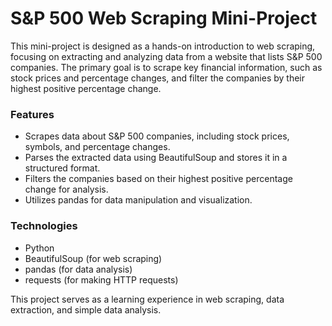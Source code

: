 # S&P 500 Web Scraping Mini-Project

This mini-project is designed as a hands-on introduction to web scraping, focusing on extracting and analyzing data from a website that lists S&P 500 companies. The primary goal is to scrape key financial information, such as stock prices and percentage changes, and filter the companies by their highest positive percentage change.

### Features

- Scrapes data about S&P 500 companies, including stock prices, symbols, and percentage changes.
- Parses the extracted data using BeautifulSoup and stores it in a structured format.
- Filters the companies based on their highest positive percentage change for analysis.
- Utilizes pandas for data manipulation and visualization.

### Technologies

- Python
- BeautifulSoup (for web scraping)
- pandas (for data analysis)
- requests (for making HTTP requests)

This project serves as a learning experience in web scraping, data extraction, and simple data analysis.

